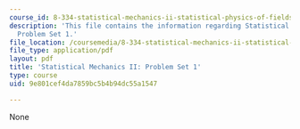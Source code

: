 ```yaml
---
course_id: 8-334-statistical-mechanics-ii-statistical-physics-of-fields-spring-2014
description: 'This file contains the information regarding Statistical Mechanics II:
  Problem Set 1.'
file_location: /coursemedia/8-334-statistical-mechanics-ii-statistical-physics-of-fields-spring-2014/9e801cef4da7859bc5b4b94dc55a1547_MIT8_334S14_pset1.pdf
file_type: application/pdf
layout: pdf
title: 'Statistical Mechanics II: Problem Set 1'
type: course
uid: 9e801cef4da7859bc5b4b94dc55a1547

---
```

None